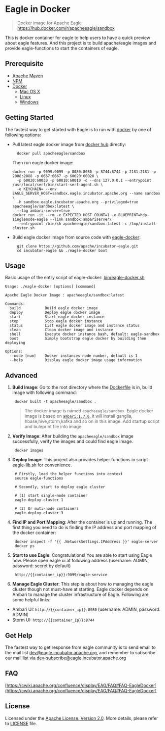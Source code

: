 <!--
{% comment %}
Licensed to the Apache Software Foundation (ASF) under one or more
contributor license agreements.  See the NOTICE file distributed with
this work for additional information regarding copyright ownership.
The ASF licenses this file to you under the Apache License, Version 2.0
(the "License"); you may not use this file except in compliance with
the License.  You may obtain a copy of the License at

http://www.apache.org/licenses/LICENSE-2.0

Unless required by applicable law or agreed to in writing, software
distributed under the License is distributed on an "AS IS" BASIS,
WITHOUT WARRANTIES OR CONDITIONS OF ANY KIND, either express or implied.
See the License for the specific language governing permissions and
limitations under the License.
{% endcomment %}
-->

# Eagle in Docker

> Docker image for Apache Eagle https://hub.docker.com/r/apacheeagle/sandbox

This is docker container for eagle to help users to have a quick preview about eagle features. 
And this project is to build apache/eagle images and provide eagle-functions to start the containers of eagle.

## Prerequisite
* [Apache Maven](https://maven.apache.org)
* [NPM](https://www.npmjs.com)
* [Docker](https://www.docker.com)
 	* [Mac OS X](http://docs.docker.com/mac/started)
 	* [Linux](http://docs.docker.com/linux/started)
 	* [Windows](http://docs.docker.com/windows/started)

## Getting Started
The fastest way to get started with Eagle is to run with [docker](https://github.com/docker/docker) by one of following options:

* Pull latest eagle docker image from [docker hub](https://hub.docker.com/r/apacheeagle/sandbox/) directly:

        docker pull apacheeagle/sandbox

  Then run eagle docker image:

      docker run -p 9099:9099 -p 8080:8080 -p 8744:8744 -p 2181:2181 -p 2888:2888 -p 6667:6667 -p 60020:60020 \
        -p 60030:60030 -p 60010:60010 -d --dns 127.0.0.1 --entrypoint /usr/local/serf/bin/start-serf-agent.sh \
        -e KEYCHAIN= --env EAGLE_SERVER_HOST=sandbox.eagle.incubator.apache.org --name sandbox \
        -h sandbox.eagle.incubator.apache.org --privileged=true apacheeagle/sandbox:latest \
        --tag ambari-server=true
      docker run -it --rm -e EXPECTED_HOST_COUNT=1 -e BLUEPRINT=hdp-singlenode-eagle --link sandbox:ambariserver\
        --entrypoint /bin/sh apacheeagle/sandbox:latest -c /tmp/install-cluster.sh

      
* Build eagle docker image from source code with [eagle-docker](eagle-external/eagle-docker):

        git clone https://github.com/apache/incubator-eagle.git
        cd incubator-eagle && ./eagle-docker boot

## Usage ##
Basic usage of the entry script of eagle-docker: [bin/eagle-docker.sh](bin/eagle-docker.sh)
 
    Usage: ./eagle-docker [options] [command]
    
    Apache Eagle Docker Image : apacheeagle/sandbox:latest
    
    Commands:
      build           Build eagle docker image
      deploy          Deploy eagle docker image
      start           Start eagle docker instance
      stop            Stop eagle docker instance
      status          List eagle docker image and instance status
      clean           Clean docker image and instance
      shell           Execute docker instance bash, default: eagle-sandbox
      boot            Simply bootstrap eagle docker by building then deploying
    
    Options:
      --node [num]    Docker instances node number, default is 1
      --help          Display eagle docker image usage information

## Advanced
1. **Build Image**: Go to the root directory where the [Dockerfile](Dockerfile) is in, build image with following command:
 
        docker built -t apacheeagle/sandbox . 
 
    > The docker image is named `apacheeagle/sandbox`. Eagle docker image is based on [`ambari:1.7.0`](https://github.com/sequenceiq/docker-ambari), it will install ganglia, hbase,hive,storm,kafka and so on in this image. Add startup script and buleprint file into image. 

2. **Verify Image**: After building the `apacheeagle/sandbox` image successfully, verify the images and could find eagle image.

        docker images

3. **Deploy Image**: This project also provides helper functions in script [eagle-lib.sh](bin/eagle-lib.sh) for convenience.
  
        # Firstly, load the helper functions into context
        source eagle-functions
            
        # Secondly, start to deploy eagle cluster
    
        # (1) start single-node container
        eagle-deploy-cluster 1 

        # (2) Or muti-node containers
        eagle-deploy-cluster 3 

4. **Find IP and Port Mapping**: After the container is up and running. The first thing you need to do is finding the IP address and port mapping of the docker container:

        docker inspect -f '{{ .NetworkSettings.IPAddress }}' eagle-server
        docker ps

5. **Start to use Eagle**: Congratulations! You are able to start using Eagle now. Please open eagle ui at following address (username: ADMIN, password: secret by default)

        http://{{container_ip}}:9099/eagle-service  

6. **Manage Eagle Cluster**: This step is about how to managing the eagle cluster though not must-have at starting. Eagle docker depends on Ambari to manage the cluster infrastructure of Eagle. Following are some helpful links:

  * Ambari UI: `http://{{container_ip}}:8080` (username: ADMIN, password: ADMIN)
  * Storm UI: `http://{{container_ip}}:8744`

## Get Help
The fastest way to get response from eagle community is to send email to the mail list [dev@eagle.incubator.apache.org](mailto:dev@eagle.incubator.apache.org),
and remember to subscribe our mail list via [dev-subscribe@eagle.incubator.apache.org](mailto:dev-subscribe@eagle.incubator.apache.org)

## FAQ
[https://cwiki.apache.org/confluence/display/EAG/FAQ#FAQ-EagleDocker](https://cwiki.apache.org/confluence/display/EAG/FAQ#FAQ-EagleDocker)

## License
Licensed under the [Apache License, Version 2.0](http://www.apache.org/licenses/LICENSE-2.0). More details, please refer to [LICENSE](LICENSE) file.
